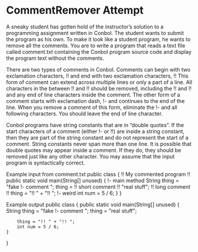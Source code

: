 # CommentRemover Attempt
A sneaky student has gotten hold of the instructor’s solution to a programming assignment written in Conbol.  The student wants to submit the program as his own.  To make it look like a student program, he wants to remove all the comments.  You are to write a program that reads a text file called comment.txt containing the Conbol program source code and display the program text without the comments.

There are two types of comments in Conbol.  Comments can begin with two exclamation characters, !! and end with two exclamation characters, !!  This form of comment can extend across multiple lines or only a part of a line.  All characters in the between !! and !! should be removed, including the !! and !! and any end of line characters inside the comment.  The other form of a comment starts with exclamation dash, !- and continues to the end of the line.  When you remove a comment of this form, eliminate the !- and all following characters. You should leave the end of line character.

Conbol programs have string constants that are in “double quotes”.   If the start characters of a comment (either !- or !!) are inside a string constant, then they are part of the string constant and do not represent the start of a comment.  String constants never span more than one line.  It is possible that double quotes may appear inside a comment.  If they do, they should be removed just like any other character.  You may assume that the input program is syntactically correct.

Example input from comment.txt
public class { !!  My commented program !!
	public static void main(String[] unused) { !- main method
		String thing = "fake !- comment "; 
		thing = !! short comment !! "real stuff";
		!!  long
			comment
		!!
		thing = "!! " + "!! "; !- weird
		int num = 5 / 6;
	}
}

Example output
public class { 
	public static void main(String[] unused) { 
		String thing = "fake !- comment "; 
		thing =  "real stuff";
		
		thing = "!! " + "!! "; 
		int num = 5 / 6;
	}
}
